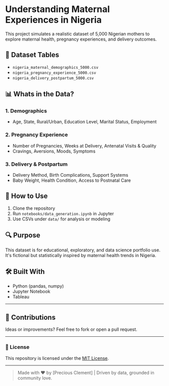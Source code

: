 # Understanding Maternal Experiences in Nigeria

This project simulates a realistic dataset of 5,000 Nigerian mothers to explore maternal health, pregnancy experiences, and delivery outcomes.

## 📂 Dataset Tables
- `nigeria_maternal_demographics_5000.csv`
- `nigeria_pregnancy_experience_5000.csv`
- `nigeria_delivery_postpartum_5000.csv`

## 📊 Whats in the Data?

### 1. Demographics
- Age, State, Rural/Urban, Education Level, Marital Status, Employment

### 2. Pregnancy Experience
- Number of Pregnancies, Weeks at Delivery, Antenatal Visits & Quality
- Cravings, Aversions, Moods, Symptoms

### 3. Delivery & Postpartum
- Delivery Method, Birth Complications, Support Systems
- Baby Weight, Health Condition, Access to Postnatal Care

## 🚀 How to Use
1. Clone the repository
2. Run `notebooks/data_generation.ipynb` in Jupyter
3. Use CSVs under `data/` for analysis or modeling

## 🔍 Purpose
This dataset is for educational, exploratory, and data science portfolio use. It's fictional but statistically inspired by maternal health trends in Nigeria.

## 🛠 Built With
- Python (pandas, numpy)
- Jupyter Notebook
- Tableau

---

## 🙌 Contributions

Ideas or improvements? Feel free to fork or open a pull request.

---

### 📜 License

This repository is licensed under the [MIT License](LICENSE).

---

> Made with ❤️ by [Precious Clement] | Driven by data, grounded in community love.
